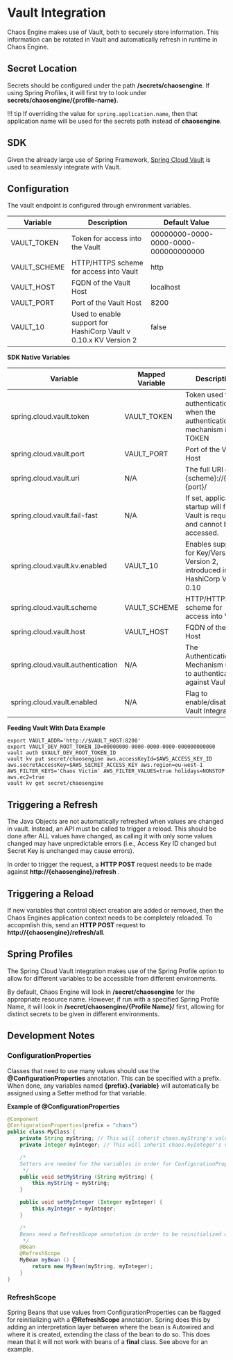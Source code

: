 # Vault Integration

Chaos Engine makes use of Vault, both to securely store information. This information can be rotated in Vault and automatically refresh in runtime in Chaos Engine.

## Secret Location

Secrets should be configured under the path **/secrets/chaosengine**. If using Spring Profiles, it will first try to look under **secrets/chaosengine/{profile-name}**.

!!! tip
    If overriding the value for `spring.application.name`, then that application name will be used for the secrets path instead of **chaosengine**.

## SDK

Given the already large use of Spring Framework, [Spring Cloud Vault](https://cloud.spring.io/spring-cloud-vault/) is used to seamlessly integrate with Vault.

## Configuration

The vault endpoint is configured through environment variables.

| Variable | Description | Default Value |
| --- | --- | --- |
| VAULT_TOKEN | Token for access into the Vault | 00000000-0000-0000-0000-000000000000 |
| VAULT_SCHEME | HTTP/HTTPS scheme for access into Vault | http |
| VAULT_HOST | FQDN of the Vault Host | localhost |
| VAULT_PORT | Port of the Vault Host| 8200 |
| VAULT_10 | Used to enable support for HashiCorp Vault v 0.10.x KV Version 2 | false |
 
**SDK Native Variables**

| Variable | Mapped Variable | Description | Default |
| --- | --- | --- | --- |
| spring.cloud.vault.token | VAULT_TOKEN | Token used for authentication when the authentication mechanism is TOKEN | 00000000-0000-0000-0000-000000000000 |
| spring.cloud.vault.port | VAULT_PORT | Port of the Vault Host | 8200 |
| spring.cloud.vault.uri | N/A | The full URI of {scheme}://{host}:{port}/ | Derived from host/port/scheme. |
| spring.cloud.vault.fail-fast | N/A | If set, application startup will fail if Vault is required and cannot be accessed. | false |
| spring.cloud.vault.kv.enabled | VAULT_10 | Enables support for Key/Version Version 2, introduced in HashiCorp Vault 0.10 | false |
| spring.cloud.vault.scheme | VAULT_SCHEME | HTTP/HTTPS scheme for access into Vault | https |
| spring.cloud.vault.host | VAULT_HOST | FQDN of the Vault Host | localhost |
| spring.cloud.vault.authentication | N/A | The Authentication Mechanism used to authenticate against Vault | TOKEN |
| spring.cloud.vault.enabled | N/A | Flag to enable/disable Vault Integration | true |

**Feeding Vault With Data Example**
```
export VAULT_ADDR='http://$VAULT_HOST:8200'
export VAULT_DEV_ROOT_TOKEN_ID=00000000-0000-0000-0000-000000000000
vault auth $VAULT_DEV_ROOT_TOKEN_ID
vault kv put secret/chaosengine aws.accessKeyId=$AWS_ACCESS_KEY_ID aws.secretAccessKey=$AWS_SECRET_ACCESS_KEY aws.region=eu-west-1  AWS_FILTER_KEYS='Chaos Victim' AWS_FILTER_VALUES=true holidays=NONSTOP aws.ec2=true
vault kv get secret/chaosengine
```

## Triggering a Refresh

The Java Objects are not automatically refreshed when values are changed in vault. Instead, an API must be called to trigger a reload. This should be done after ALL values have changed, as calling it with only some values changed may have unpredictable errors (i.e., Access Key ID changed but Secret Key is unchanged may cause errors).

In order to trigger the request, a **HTTP POST** request needs to be made against **http://{chaosengine}/refresh** .

## Triggering a Reload

If new variables that control object creation are added or removed, then the Chaos Engines application context needs to be completely reloaded. To accopmlish this, send an **HTTP POST** request to **http://{chaosengine}/refresh/all**.

## Spring Profiles

The Spring Cloud Vault integration makes use of the Spring Profile option to allow for different variables to be accessible from different environments.

By default, Chaos Engine will look in **/secret/chaosengine** for the appropriate resource name. However, if run with a specified Spring Profile Name, it will look in **/secret/chaosengine/{Profile Name}/** first, allowing for distinct secrets to be given in different environments.

## Development Notes

### ConfigurationProperties

Classes that need to use many values should use the **\@ConfigurationProperties** annotation. This can be specified with a prefix. When done, any variables named **{prefix}.{variable}** will automatically be assigned using a Setter method for that variable.

**Example of \@ConfigurationProperties**
```java
@Component
@ConfigurationProperties(prefix = "chaos")
public class MyClass {
    private String myString; // This will inherit chaos.myString's value
    private Integer myInteger; // This will inherit chaos.myInteger's value

    /*
    Setters are needed for the variables in order for ConfigurationProperties to inject them.
     */
    public void setMyString (String myString) {
        this.myString = myString;
    }

    public void setMyInteger (Integer myInteger) {
        this.myInteger = myInteger;
    }

    /*
    Beans need a RefreshScope annotation in order to be reinitialized when changed.
     */
    @Bean
    @RefreshScope
    MyBean myBean () {
        return new MyBean(myString, myInteger);
    }
}
```

### RefreshScope

Spring Beans that use values from ConfigurationProperties can be flagged for reinitializing with a **\@RefreshScope** annotation. Spring does this by adding an interpretation layer between where the bean is Autowired and where it is created, extending the class of the bean to do so. This does mean that it will not work with beans of a **final** class. See above for an example.
